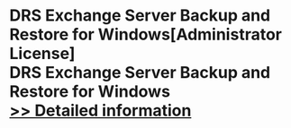 # DRS Exchange Server Backup and Restore for Windows[Administrator License]<br />DRS Exchange Server Backup and Restore for Windows<br />[>> Detailed information](https://secure.shareit.com/shareit/product.html?productid=301004437&affiliateid=200057808)